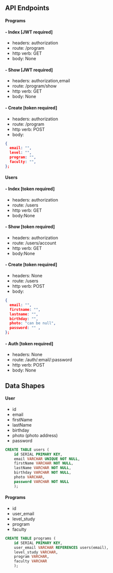 ## API Endpoints

#### Programs

#### - Index [JWT required]

- headers: authorization
- route: /program
- http verb: GET
- body: None

#### - Show [JWT required]

- headers: authorization,email
- route: /program/show
- http verb: GET
- body: None

#### - Create [token required]

- headers: authorization
- route: /program
- http verb: POST
- body:

```json
{
  email: "",
  level: "",
  program: "",
  faculty: "",
};
```

#### Users

#### - Index [token required]

- headers: authorization
- route: /users
- http verb: GET
- body:None

#### - Show [token required]

- headers: authorization
- route: /users/account
- http verb: GET
- body:None

#### - Create [token required]

- headers: None
- route: /users
- http verb: POST
- body:

```json
{
  email: "",
  firstname: "",
  lastname: "",
  birthday: "",
  photo: "can be null",
  password: "" ,
};
```

#### - Auth [token required]

- headers: None
- route: /auth/:email/:password
- http verb: POST
- body: None

## Data Shapes

#### User

- id
- email
- firstName
- lastName
- birthday
- photo (photo address)
- password

```sql
CREATE TABLE users (
    id SERIAL PRIMARY KEY,
    email VARCHAR UNIQUE NOT NULL,
    firstName VARCHAR NOT NULL,
    lastName VARCHAR NOT NULL,
    birthday VARCHAR NOT NULL,
    photo VARCHAR,
    password VARCHAR NOT NULL
    );
```

#### Programs

- id
- user_email
- level_study
- program
- faculty

```sql
CREATE TABLE programs (
    id SERIAL PRIMARY KEY,
    user_email VARCHAR REFERENCES users(email),
    level_study VARCHAR,
    program VARCHAR,
    faculty VARCHAR
    );
```
